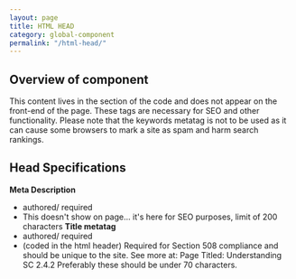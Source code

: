 ```yaml
---
layout: page
title: HTML HEAD
category: global-component
permalink: "/html-head/"
---
```



## Overview of component
This content lives in the <head> section of the code and does not appear on the front-end of the page. These tags are necessary for SEO and other functionality. Please note that the keywords metatag is not to be used as it can cause some browsers to mark a site as spam and harm search rankings.

## Head Specifications
**Meta Description**
- authored/ required
- This doesn't show on page... it's here for SEO purposes, limit of 200 characters
**Title metatag**
- authored/ required
- (coded in the html header)
Required for Section 508 compliance and should be unique to the site. See more at: Page Titled:
Understanding SC 2.4.2 Preferably these should be under 70 characters.
